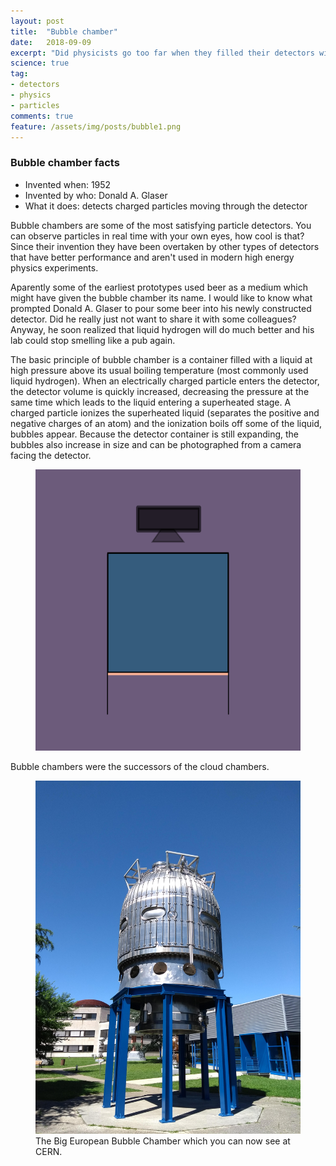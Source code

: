 ```yaml
---
layout: post
title:  "Bubble chamber"
date:   2018-09-09
excerpt: "Did physicists go too far when they filled their detectors with beer?"
science: true
tag:
- detectors
- physics
- particles
comments: true
feature: /assets/img/posts/bubble1.png
---
```


### Bubble chamber facts

* Invented when: 1952
* Invented by who: Donald A. Glaser
* What it does: detects charged particles moving through the detector

Bubble chambers are some of the most satisfying particle detectors. You can observe particles in real time with your own eyes, how cool is that? Since their invention they have been overtaken by other types of detectors that have better performance and aren't used in modern high energy physics experiments.

Aparently some of the earliest prototypes used beer as a medium which might have given the bubble chamber its name. I would like to know what prompted Donald A. Glaser to pour some beer into his newly constructed detector. Did he really just not want to share it with some colleagues? Anyway, he soon realized that liquid hydrogen will do much better and his lab could stop smelling like a pub again. 

The basic principle of bubble chamber is a container filled with a liquid at high pressure above its usual boiling temperature (most commonly used liquid hydrogen). When an electrically charged particle enters the detector, the detector volume is quickly increased, decreasing the pressure at the same time which leads to the liquid entering a superheated stage. A charged particle ionizes the superheated liquid (separates the positive and negative charges of an atom) and the ionization boils off some of the liquid, bubbles appear. Because the detector container is still expanding, the bubbles also increase in size and can be photographed from a camera facing the detector.

<figure class="animated_gif_frame">
	<img src="/assets/img/posts/bubble0.png" data-source="/assets/img/posts/bubblechamber.gif" width="800" height="450" />
</figure>


Bubble chambers were the successors of the cloud chambers.

<figure>
        <a href="/assets/img/posts/bubble2.jpg"><img src="/assets/img/posts/bubble2.jpg"></a>
        <figcaption>The Big European Bubble Chamber which you can now see at CERN.</figcaption>
</figure>

